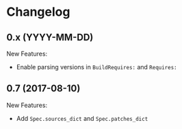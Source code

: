 # Changelog


## 0.x (YYYY-MM-DD)

New Features:
* Enable parsing versions in `BuildRequires:` and `Requires:`

## 0.7 (2017-08-10)

New Features:
* Add `Spec.sources_dict` and `Spec.patches_dict`
